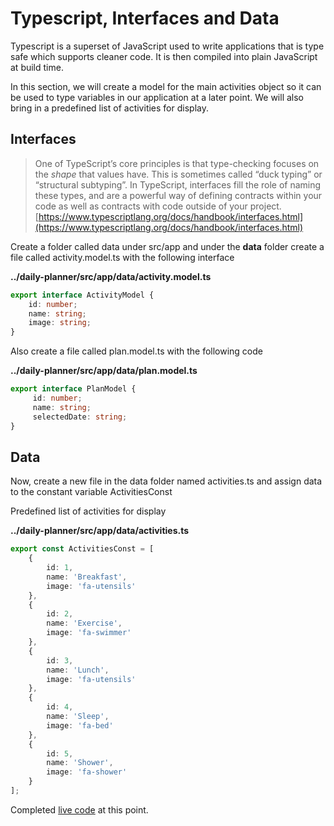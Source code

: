 # Typescript, Interfaces and Data

Typescript is a superset of JavaScript used to write applications that is type safe which supports cleaner code. It is then compiled into plain JavaScript at build time.

In this section, we will create a model for the main activities object so it can be used to type variables in our application at a later point. We will also bring in a predefined list of activities for display.

## Interfaces

> One of TypeScript’s core principles is that type-checking focuses on the _shape_ that values have. This is sometimes called “duck typing” or “structural subtyping”. In TypeScript, interfaces fill the role of naming these types, and are a powerful way of defining contracts within your code as well as contracts with code outside of your project. [https://www.typescriptlang.org/docs/handbook/interfaces.html](https://www.typescriptlang.org/docs/handbook/interfaces.html)

Create a folder called data under src/app and under the **data** folder create a file called activity.model.ts with the following interface

**../daily-planner/src/app/data/activity.model.ts**

```typescript
export interface ActivityModel {
    id: number;
    name: string;
    image: string;
}
```

Also create a file called plan.model.ts with the following code

**../daily-planner/src/app/data/plan.model.ts**

```typescript
export interface PlanModel {
     id: number;
     name: string;
     selectedDate: string;
}
```

## Data

Now, create a new file in the data folder named activities.ts and assign data to the constant variable ActivitiesConst

Predefined list of activities for display

**../daily-planner/src/app/data/activities.ts**

```typescript
export const ActivitiesConst = [
    {
        id: 1,
        name: 'Breakfast',
        image: 'fa-utensils'
    },
    {
        id: 2,
        name: 'Exercise',
        image: 'fa-swimmer'
    },
    {
        id: 3,
        name: 'Lunch',
        image: 'fa-utensils'
    },
    {
        id: 4,
        name: 'Sleep',
        image: 'fa-bed'
    },
    {
        id: 5,
        name: 'Shower',
        image: 'fa-shower'
    }
];
```

Completed [live code](https://stackblitz.com/edit/setup) at this point.

